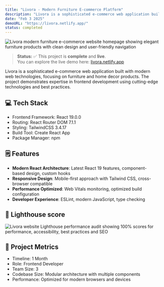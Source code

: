 ```yaml
---
title: "Livora - Modern Furniture E-commerce Platform"
description: "Livora is a sophisticated e-commerce web application built with modern web technologies, focusing on furniture and home decor products. The project demonstrates expertise in frontend development using cutting-edge technologies and best practices."
date: "Feb 3 2025"
demoURL: "https://livora.netlify.app/"
status: completed
---
```


![Livora modern furniture e-commerce website homepage showing elegant furniture products with clean design and user-friendly navigation](/livora/thumb-livora.png)

> **Status:** ✅ This project is **complete** and **live**.  
> You can explore the live demo here: <a href="https://livora.netlify.app/" target="_blank" rel="noopener noreferrer">livora.netlify.app</a>


Livora is a sophisticated e-commerce web application built with modern web technologies, focusing on furniture and home decor products. The project demonstrates expertise in frontend development using cutting-edge technologies and best practices.

## 💻 Tech Stack
- Frontend Framework: React 19.0.0
- Routing: React Router DOM 7.1.1
- Styling: TailwindCSS 3.4.17
- Build Tool: Create React App
- Package Manager: npm

## 🗒️ Features
- **Modern React Architecture**: Latest React 19 features, component-based design, custom hooks
- **Responsive Design**: Mobile-first approach with Tailwind CSS, cross-browser compatible
- **Performance Optimized**: Web Vitals monitoring, optimized build configuration
- **Developer Experience**: ESLint, modern JavaScript, type checking

## 💯 Lighthouse score
![Livora website Lighthouse performance audit showing 100% scores for performance, accessibility, best practices and SEO](/livora/lighthouse.png)

## 📝 Project Metrics
- Timeline: 1 Month
- Role: Frontend Developer
- Team Size: 3
- Codebase Size: Modular architecture with multiple components
- Performance: Optimized for modern browsers and devices